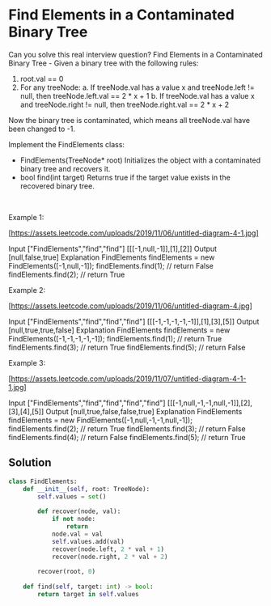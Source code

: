 # Find Elements in a Contaminated Binary Tree

Can you solve this real interview question? Find Elements in a Contaminated Binary Tree - Given a binary tree with the following rules:

 1. root.val == 0
 2. For any treeNode:
    a. If treeNode.val has a value x and treeNode.left != null, then treeNode.left.val == 2 * x + 1
    b. If treeNode.val has a value x and treeNode.right != null, then treeNode.right.val == 2 * x + 2

Now the binary tree is contaminated, which means all treeNode.val have been changed to -1.

Implement the FindElements class:

 * FindElements(TreeNode* root) Initializes the object with a contaminated binary tree and recovers it.
 * bool find(int target) Returns true if the target value exists in the recovered binary tree.

 

Example 1:

[https://assets.leetcode.com/uploads/2019/11/06/untitled-diagram-4-1.jpg]


Input
["FindElements","find","find"]
[[[-1,null,-1]],[1],[2]]
Output
[null,false,true]
Explanation
FindElements findElements = new FindElements([-1,null,-1]); 
findElements.find(1); // return False 
findElements.find(2); // return True 

Example 2:

[https://assets.leetcode.com/uploads/2019/11/06/untitled-diagram-4.jpg]


Input
["FindElements","find","find","find"]
[[[-1,-1,-1,-1,-1]],[1],[3],[5]]
Output
[null,true,true,false]
Explanation
FindElements findElements = new FindElements([-1,-1,-1,-1,-1]);
findElements.find(1); // return True
findElements.find(3); // return True
findElements.find(5); // return False

Example 3:

[https://assets.leetcode.com/uploads/2019/11/07/untitled-diagram-4-1-1.jpg]


Input
["FindElements","find","find","find","find"]
[[[-1,null,-1,-1,null,-1]],[2],[3],[4],[5]]
Output
[null,true,false,false,true]
Explanation
FindElements findElements = new FindElements([-1,null,-1,-1,null,-1]);
findElements.find(2); // return True
findElements.find(3); // return False
findElements.find(4); // return False
findElements.find(5); // return True

## Solution
```py
class FindElements:
    def __init__(self, root: TreeNode):
        self.values = set()
        
        def recover(node, val):
            if not node:
                return
            node.val = val
            self.values.add(val)
            recover(node.left, 2 * val + 1)
            recover(node.right, 2 * val + 2)
        
        recover(root, 0)
    
    def find(self, target: int) -> bool:
        return target in self.values
```
